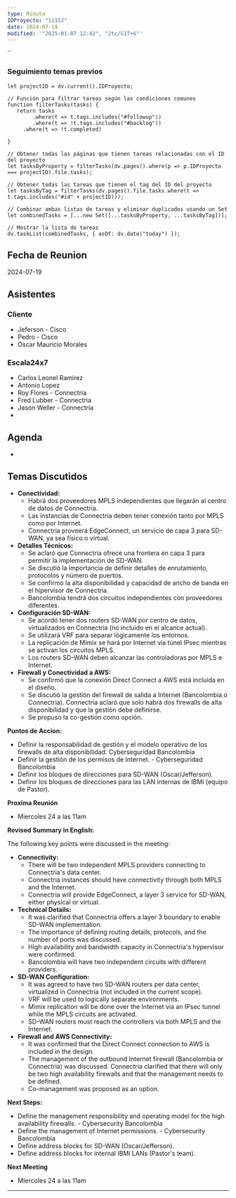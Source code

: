 ```yaml
---
type: Minuta
IDProyecto: "11152"
date: 2024-07-19
modified: '"2025-01-07 12:42", "2tc/G1T+6"'
---
```


``

### Seguimiento temas previos

```dataviewjs
let projectID = dv.current().IDProyecto;

// Función para filtrar tareas según las condiciones comunes
function filterTasks(tasks) {
   return tasks
        .where(t => t.tags.includes("#followup"))
        .where(t => !t.tags.includes("#backlog"))
     .where(t => !t.completed)
        
}

// Obtener todas las páginas que tienen tareas relacionadas con el ID del proyecto
let tasksByProperty = filterTasks(dv.pages().where(p => p.IDProyecto === projectID).file.tasks);

// Obtener todas las tareas que tienen el tag del ID del proyecto
let tasksByTag = filterTasks(dv.pages().file.tasks.where(t => t.tags.includes("#id" + projectID)));

// Combinar ambas listas de tareas y eliminar duplicados usando un Set
let combinedTasks = [...new Set([...tasksByProperty, ...tasksByTag])];

// Mostrar la lista de tareas
dv.taskList(combinedTasks, { asOf: dv.date("today") });
 ```
## Fecha de Reunion
2024-07-19

## Asistentes

### Cliente
* Jeferson - Cisco
* Pedro  - Cisco
* Oscar Mauricio Morales
### Escala24x7
- Carlos Leonel Ramírez
- Antonio Lopez
- Roy Flores - Connectria
- Fred Lubber - Connectria
- Jason Weller - Connectria
-  

## Agenda
* 
## Temas Discutidos

- **Conectividad:**
    - Habrá dos proveedores MPLS independientes que llegarán al centro de datos de Connectria.
    - Las instancias de Connectria deben tener conexión tanto por MPLS como por Internet.
    - Connectria proveerá EdgeConnect, un servicio de capa 3 para SD-WAN, ya sea físico o virtual.
- **Detalles Técnicos:**
    - Se aclaró que Connectria ofrece una frontera en capa 3 para permitir la implementación de SD-WAN.
    - Se discutió la importancia de definir detalles de enrutamiento, protocolos y número de puertos.
    - Se confirmó la alta disponibilidad y capacidad de ancho de banda en el hipervisor de Connectria.
    - Bancolombia tendrá dos circuitos independientes con proveedores diferentes.
- **Configuración SD-WAN:**
    - Se acordó tener dos routers SD-WAN por centro de datos, virtualizados en Connectria (no incluido en el alcance actual).
    - Se utilizará VRF para separar lógicamente los entornos.
    - La replicación de Mimix se hará por Internet vía túnel IPsec mientras se activan los circuitos MPLS.
    - Los routers SD-WAN deben alcanzar las controladoras por MPLS e Internet.
- **Firewall y Conectividad a AWS:**
    - Se confirmó que la conexión Direct Connect a AWS está incluida en el diseño.
    - Se discutió la gestión del firewall de salida a Internet (Bancolombia o Connectria). Connectria aclaró que solo habrá dos firewalls de alta disponibilidad y que la gestión debe definirse.
    - Se propuso la co-gestión como opción.

**Puntos de Accion:**

- Definir la responsabilidad de gestión y el modelo operativo de los firewalls de alta disponibilidad. Cyberseguridad Bancolombia
- Definir la gestión de los permisos de Internet. - Cyberseguridad Bancolombia
- Definir los bloques de direcciones para SD-WAN (Oscar/Jefferson).
- Definir los bloques de direcciones para las LAN internas de IBMi (equipo de Pastor).

**Proxima Reunión**
- Miercoles 24 a las 11am



**Revised Summary in English:**

The following key points were discussed in the meeting:

- **Connectivity:**
    - There will be two independent MPLS providers connecting to Connectria's data center.
    - Connectria instances should have connectivity through both MPLS and the Internet.
    - Connectria will provide EdgeConnect, a layer 3 service for SD-WAN, either physical or virtual.
- **Technical Details:**
    - It was clarified that Connectria offers a layer 3 boundary to enable SD-WAN implementation.
    - The importance of defining routing details, protocols, and the number of ports was discussed.
    - High availability and bandwidth capacity in Connectria's hypervisor were confirmed.
    - Bancolombia will have two independent circuits with different providers.
- **SD-WAN Configuration:**
    - It was agreed to have two SD-WAN routers per data center, virtualized in Connectria (not included in the current scope).
    - VRF will be used to logically separate environments.
    - Mimix replication will be done over the Internet via an IPsec tunnel while the MPLS circuits are activated.
    - SD-WAN routers must reach the controllers via both MPLS and the Internet.
- **Firewall and AWS Connectivity:**
    - It was confirmed that the Direct Connect connection to AWS is included in the design.
    - The management of the outbound Internet firewall (Bancolombia or Connectria) was discussed. Connectria clarified that there will only be two high availability firewalls and that the management needs to be defined.
    - Co-management was proposed as an option.

**Next Steps:**

- Define the management responsibility and operating model for the high availability firewalls. - Cybersecurity Bancolombia
- Define the management of Internet permissions. - Cybersecurity Bancolombia
- Define address blocks for SD-WAN (Oscar/Jefferson).
- Define address blocks for internal IBMi LANs (Pastor's team).

**Next Meeting**
- Miercoles 24 a las 11am




---
